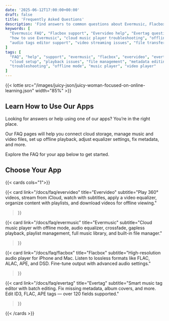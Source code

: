 ```yaml
---
date: '2025-06-12T17:00:00+00:00'
draft: false
title: 'Frequently Asked Questions'
description: 'Find answers to common questions about Evermusic, Flacbox, Evervideo, and Evertag. Explore features like cloud streaming, file management, playback options, metadata editing, and more.'
keywords: [
  "Evermusic FAQ", "Flacbox support", "Evervideo help", "Evertag questions",
  "how to use Evermusic", "cloud music player troubleshooting", "offline playback guide",
  "audio tags editor support", "video streaming issues", "file transfer tutorial"
]
tags: [
  "FAQ", "help", "support", "evermusic", "flacbox", "evervideo", "evertag",
  "cloud setup", "playback issues", "file management", "metadata editing",
  "troubleshooting", "offline mode", "music player", "video player"
]
---
```


{{< lottie src="/images/juicy-json/juicy-woman-focused-on-online-learning.json" width="85%" >}}

## Learn How to Use Our Apps

Looking for answers or help using one of our apps? You’re in the right place.

Our FAQ pages will help you connect cloud storage, manage music and video files, set up offline playback, adjust equalizer settings, fix metadata, and more.

Explore the FAQ for your app below to get started.

## Choose Your App

{{< cards cols="1">}}

{{< card 
  link="/docs/faq/evervideo" 
  title="Evervideo" 
  subtitle="Play 360° videos, stream from iCloud, watch with subtitles, apply a video equalizer, organize content with playlists, and download videos for offline viewing." 
>}}

{{< card 
  link="/docs/faq/evermusic"
  title="Evermusic" 
  subtitle="Cloud music player with offline mode, audio equalizer, crossfade, gapless playback, playlist management, full music library, and built-in file manager." 
>}}

{{< card 
  link="/docs/faq/flacbox"
  title="Flacbox" 
  subtitle="High-resolution audio player for iPhone and Mac. Listen to lossless formats like FLAC, ALAC, APE, and DSD. Fine-tune output with advanced audio settings." 
>}}

{{< card 
  link="/docs/faq/evertag"
  title="Evertag" 
  subtitle="Smart music tag editor with batch editing. Fix missing metadata, album covers, and more. Edit ID3, FLAC, APE tags — over 120 fields supported." 
>}}

{{< /cards >}}